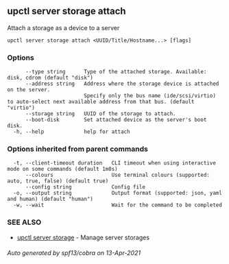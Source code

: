 ## upctl server storage attach

Attach a storage as a device to a server

```
upctl server storage attach <UUID/Title/Hostname...> [flags]
```

### Options

```
      --type string      Type of the attached storage. Available: disk, cdrom (default "disk")
      --address string   Address where the storage device is attached on the server. 
                         Specify only the bus name (ide/scsi/virtio) to auto-select next available address from that bus. (default "virtio")
      --storage string   UUID of the storage to attach.
      --boot-disk        Set attached device as the server's boot disk.
  -h, --help             help for attach
```

### Options inherited from parent commands

```
  -t, --client-timeout duration   CLI timeout when using interactive mode on some commands (default 1m0s)
      --colours                   Use terminal colours (supported: auto, true, false) (default true)
      --config string             Config file
  -o, --output string             Output format (supported: json, yaml and human) (default "human")
  -w, --wait                      Wait for the command to be completed
```

### SEE ALSO

* [upctl server storage](upctl_server_storage.md)	 - Manage server storages

###### Auto generated by spf13/cobra on 13-Apr-2021
